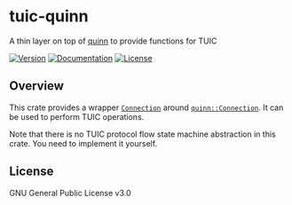 # tuic-quinn

A thin layer on top of [quinn](https://github.com/quinn-rs/quinn) to provide functions for TUIC

[![Version](https://img.shields.io/crates/v/tuic-quinn.svg?style=flat)](https://crates.io/crates/tuic-quinn)
[![Documentation](https://img.shields.io/badge/docs-release-brightgreen.svg?style=flat)](https://docs.rs/tuic-quinn)
[![License](https://img.shields.io/crates/l/tuic-quinn.svg?style=flat)](https://github.com/EAimTY/tuic/blob/dev/LICENSE)

## Overview

This crate provides a wrapper [`Connection`](https://docs.rs/tuic-quinn/latest/tuic-quinn/struct.Connection.html) around [`quinn::Connection`](https://docs.rs/quinn/latest/quinn/struct.Connection.html). It can be used to perform TUIC operations.

Note that there is no TUIC protocol flow state machine abstraction in this crate. You need to implement it yourself.

## License

GNU General Public License v3.0
